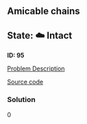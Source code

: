 ## Amicable chains

## State: :cloud: **Intact**

**ID: 95**

[Problem Description](https://projecteuler.net/problem=95)

[Source code](main.cpp)

### Solution
0